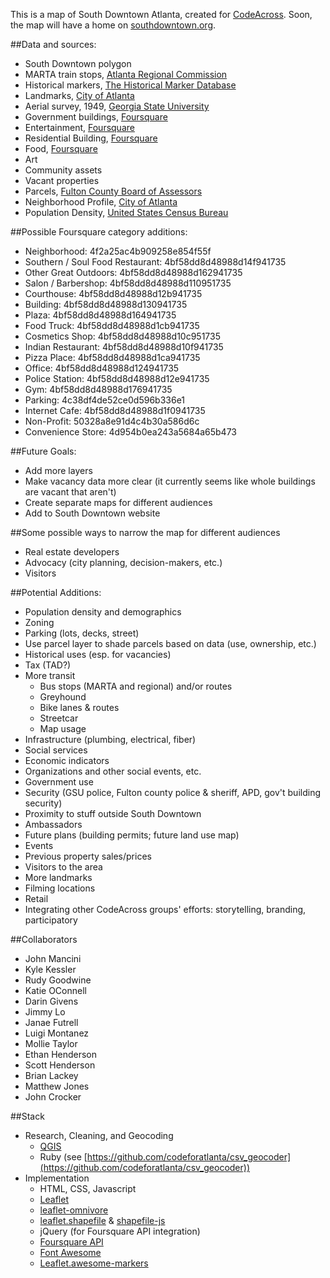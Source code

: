 This is a map of South Downtown Atlanta, created for [CodeAcross](http://www.codeforamerica.org/events/codeacross-2015/). Soon, the map will have a home on [southdowntown.org](http://www.southdowntown.org/).

##Data and sources: 

* South Downtown polygon
* MARTA train stops, [Atlanta Regional Commission](http://documents.atlantaregional.com/GISdocs/rs_Marta_Rail_and_Stations_07.kmz)
* Historical markers, [The Historical Marker Database](http://www.hmdb.org/CountiesGPXList.asp)
* Landmarks, [City of Atlanta](http://gis.atlantaga.gov/apps/gislayers/download/)
* Aerial survey, 1949, [Georgia State University](http://digitalcollections.library.gsu.edu/cdm/ref/collection/atlaerial/id/134)
* Government buildings, [Foursquare](https://developer.foursquare.com/docs/explore#req=venues/categories)
* Entertainment, [Foursquare](https://developer.foursquare.com/docs/explore#req=venues/categories)
* Residential Building, [Foursquare](https://developer.foursquare.com/docs/explore#req=venues/categories)
* Food, [Foursquare](https://developer.foursquare.com/docs/explore#req=venues/categories)
* Art
* Community assets
* Vacant properties 
* Parcels, [Fulton County Board of Assessors](http://www.qpublic.net/ga/fulton/)
* Neighborhood Profile, [City of Atlanta](http://www.atlantaga.gov/modules/showdocument.aspx?documentid=7903)
* Population Density, [United States Census Bureau](http://factfinder.census.gov/)

##Possible Foursquare category additions:


* Neighborhood: 4f2a25ac4b909258e854f55f
* Southern / Soul Food Restaurant: 4bf58dd8d48988d14f941735
* Other Great Outdoors: 4bf58dd8d48988d162941735
* Salon / Barbershop: 4bf58dd8d48988d110951735
* Courthouse: 4bf58dd8d48988d12b941735
* Building: 4bf58dd8d48988d130941735
* Plaza: 4bf58dd8d48988d164941735
* Food Truck: 4bf58dd8d48988d1cb941735
* Cosmetics Shop: 4bf58dd8d48988d10c951735
* Indian Restaurant: 4bf58dd8d48988d10f941735
* Pizza Place: 4bf58dd8d48988d1ca941735
* Office: 4bf58dd8d48988d124941735
* Police Station: 4bf58dd8d48988d12e941735
* Gym: 4bf58dd8d48988d176941735
* Parking: 4c38df4de52ce0d596b336e1
* Internet Cafe: 4bf58dd8d48988d1f0941735
* Non-Profit: 50328a8e91d4c4b30a586d6c
* Convenience Store: 4d954b0ea243a5684a65b473

##Future Goals:

* Add more layers
* Make vacancy data more clear (it currently seems like whole buildings are vacant that aren't)
* Create separate maps for different audiences
* Add to South Downtown website

##Some possible ways to narrow the map for different audiences

* Real estate developers
* Advocacy (city planning, decision-makers, etc.)
* Visitors

##Potential Additions:

* Population density and demographics
* Zoning
* Parking (lots, decks, street)
* Use parcel layer to shade parcels based on data (use, ownership, etc.)
* Historical uses (esp. for vacancies)
* Tax (TAD?)
* More transit
	* Bus stops (MARTA and regional) and/or routes
	* Greyhound
	* Bike lanes & routes
	* Streetcar
	* Map usage
* Infrastructure (plumbing, electrical, fiber)
* Social services
* Economic indicators
* Organizations and other social events, etc.
* Government use
* Security (GSU police, Fulton county police & sheriff, APD, gov't building security)
* Proximity to stuff outside South Downtown
* Ambassadors
* Future plans (building permits; future land use map)
* Events
* Previous property sales/prices
* Visitors to the area
* More landmarks
* Filming locations
* Retail
* Integrating other CodeAcross groups' efforts: storytelling, branding, participatory


##Collaborators

* John Mancini
* Kyle Kessler
* Rudy Goodwine
* Katie OConnell
* Darin Givens
* Jimmy Lo
* Janae Futrell
* Luigi Montanez
* Mollie Taylor
* Ethan Henderson
* Scott Henderson
* Brian Lackey
* Matthew Jones
* John Crocker


##Stack

* Research, Cleaning, and Geocoding
	* [QGIS](http://www2.qgis.org/en/site/)
	* Ruby (see [https://github.com/codeforatlanta/csv_geocoder](https://github.com/codeforatlanta/csv_geocoder))
* Implementation
	* HTML, CSS, Javascript
	* [Leaflet](http://leafletjs.com/)
	* [leaflet-omnivore](https://github.com/mapbox/leaflet-omnivore)
	* [leaflet.shapefile](https://github.com/calvinmetcalf/leaflet.shapefile) & [shapefile-js](https://github.com/calvinmetcalf/shapefile-js)
	* jQuery (for Foursquare API integration)
	* [Foursquare API](https://developer.foursquare.com/)
	* [Font Awesome](http://fortawesome.github.io/Font-Awesome/)
	* [Leaflet.awesome-markers](https://github.com/lvoogdt/Leaflet.awesome-markers)
